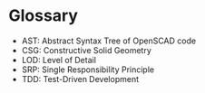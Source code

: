 # Glossary

- AST: Abstract Syntax Tree of OpenSCAD code
- CSG: Constructive Solid Geometry
- LOD: Level of Detail
- SRP: Single Responsibility Principle
- TDD: Test-Driven Development
